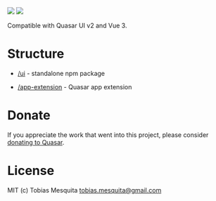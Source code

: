 <img src="https://img.shields.io/npm/v/quasar-ui-q-decimal-input.svg?label=quasar-ui-q-decimal-input">
<img src="https://img.shields.io/npm/v/quasar-app-extension-q-decimal-input.svg?label=quasar-app-extension-q-decimal-input">

Compatible with Quasar UI v2 and Vue 3.

# Structure

- [/ui](ui) - standalone npm package

- [/app-extension](app-extension) - Quasar app extension

# Donate

If you appreciate the work that went into this project, please consider [donating to Quasar](https://donate.quasar.dev).

# License

MIT (c) Tobias Mesquita <tobias.mesquita@gmail.com>
